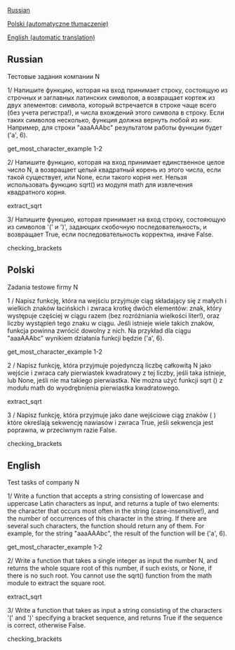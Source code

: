 <p><a href="#anchor1">Russian</a></p>
<p><a href="#anchor2">Polski (automatyczne tłumaczenie)</a></p>
<p><a href="#anchor3">English (automatic translation)</a></p>


<p id="anchor1"></p>
<h2>Russian</h2>
<p>
Тестовые задания компании N

   1/ Напишите функцию, которая на вход принимает строку, 
состоящую из строчных и заглавных латинских символов, а возвращает 
кортеж из двух элементов: символа, который встречается в строке чаще
всего (без учета регистра!), и числа вхождений этого символа в строку.
Если таких символов несколько, функция должна вернуть любой из них.
Например, для строки "aaaAAAbc" результатом работы функции будет
('a', 6).

   get_most_character_example 1-2
   
   2/ Напишите функцию, которая на вход принимает единственное целое
число N, а возвращает целый квадратный корень из этого числа, если
такой существует, или None, если такого корня нет. Нельзя использовать
функцию sqrt() из модуля math для извлечения квадратного корня.

   extract_sqrt
    
   3/ Напишите функцию, которая принимает на вход строку, состояющую
из символов '(' и ')', задающих скобочную последовательность, и
возвращает True, если последовательность корректна, иначе False.

   checking_brackets

</p>

<p id="anchor2"></p>
<h2>Polski</h2>
<p>
Zadania testowe firmy N

1 / Napisz funkcję, która na wejściu przyjmuje ciąg składający się z małych i wielkich znaków łacińskich i zwraca krotkę dwóch elementów: znak, który występuje częściej w ciągu
razem (bez rozróżniania wielkości liter!), oraz liczby wystąpień tego znaku w ciągu.
Jeśli istnieje wiele takich znaków, funkcja powinna zwrócić dowolny z nich.
Na przykład dla ciągu "aaaAAAbc" wynikiem działania funkcji będzie
('a', 6).

get_most_character_example 1-2

2 / Napisz funkcję, która przyjmuje pojedynczą liczbę całkowitą N jako wejście i zwraca cały pierwiastek kwadratowy z tej liczby, jeśli taka istnieje, lub None, jeśli nie ma takiego pierwiastka. Nie można użyć funkcji sqrt () z modułu math do wyodrębnienia pierwiastka kwadratowego.

extract_sqrt

3 / Napisz funkcję, która przyjmuje jako dane wejściowe ciąg znaków (   )  które określają sekwencję nawiasów i zwraca True, jeśli sekwencja jest poprawna, w przeciwnym razie False.

checking_brackets
</p>

<p id="anchor3"></p>
<h2>English</h2>
<p>
Test tasks of company N

1/ Write a function that accepts a string
consisting of lowercase and uppercase Latin characters as input, and returns
a tuple of two elements: the character that occurs most often in the string
(case-insensitive!), and the number of occurrences of this character in the string.
If there are several such characters, the function should return any of them.
For example, for the string "aaaAAAbc", the result of the function will be
('a', 6).

get_most_character_example 1-2

2/ Write a function that takes a single integer as input
the number N, and returns the whole square root of this number, if
such exists, or None, if there is no such root. You cannot use
the sqrt() function from the math module to extract the square root.

extract_sqrt

3/ Write a function that takes as input a string consisting
of the characters '(' and ')' specifying a bracket sequence, and
returns True if the sequence is correct, otherwise False.

checking_brackets
</p>
